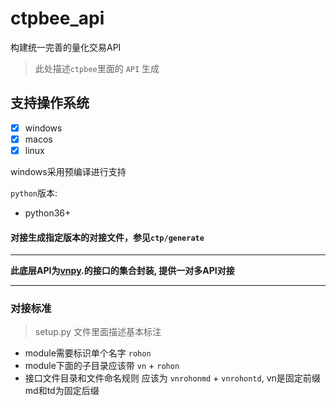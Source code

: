 # ctpbee_api

构建统一完善的量化交易API

> 此处描述`ctpbee`里面的 `API` 生成

## 支持操作系统

- [x] windows
- [x] macos
- [x] linux

windows采用预编译进行支持

`python`版本:

- python36+

#### 对接生成指定版本的对接文件，参见`ctp/generate`

---

**此底层API为[vnpy](https://github.com/vnpy/vnpy).的接口的集合封装, 提供一对多API对接**

---

### 对接标准

> setup.py 文件里面描述基本标注

- module需要标识单个名字 `rohon`
- module下面的子目录应该带 `vn` + `rohon`
- 接口文件目录和文件命名规则 应该为 `vnrohonmd` + `vnrohontd`, vn是固定前缀 md和td为固定后缀